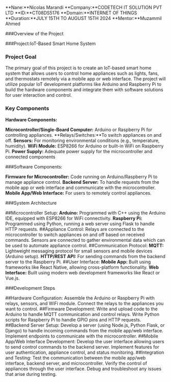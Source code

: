 **Nane:**Nicolas Marandi
**Company:**CODETECH IT SOLUTION PVT LTD
**ID:**CT08DS5176
**Domain:**INTERNET OF THINGS
**Duration:**JULY 15TH TO AUGUST 15TH 2024
**Mentor:**Muzammil Ahmed


###Overview of the Project

###Project:IoT-Based Smart Home System

 ### Project Goal
 
 The primary goal of this project is to create an IoT-based smart home system that allows users to control home appliances such as lights, fans, and thermostats remotely via a mobile app or web interface. The project will utilize popular IoT development platforms like Arduino and Raspberry Pi to build the hardware components and integrate them with software solutions for user interaction and control.

 ### Key Components
 
 **Hardware Components:**
 
 **Microcontroller/Single-Board Computer:** Arduino or Raspberry Pi for controlling appliances.
**Relays/Switches:**To switch appliances on and off.
**Sensors:** For monitoring environmental conditions (e.g., temperature, humidity).
**WiFi Module:** ESP8266 for Arduino or built-in WiFi on Raspberry Pi.
**Power Supply:** Adequate power supply for the microcontroller and connected components

###Software Components:

**Firmware for Microcontroller:** Code running on Arduino/Raspberry Pi to manage appliance control.
**Backend Server:** To handle requests from the mobile app or web interface and communicate with the microcontroller.
**Mobile App/Web Interface:** For users to remotely control appliances.

###System Architecture

##Microcontroller Setup:
**Arduino:** Programmed with C++ using the Arduino IDE, equipped with ESP8266 for WiFi connectivity.
**Raspberry Pi:** Programmed using Python, running a web server using Flask to handle HTTP requests.
##Appliance Control:
Relays are connected to the microcontroller to switch appliances on and off based on received commands.
Sensors are connected to gather environmental data which can be used to automate appliance control.
##Communication Protocol:
**MQTT:** Lightweight messaging protocol for small sensors and mobile devices (Arduino setup).
**HTTP/REST API:** For sending commands from the backend server to the Raspberry Pi.
##User Interface:
**Mobile App:** Built using frameworks like React Native, allowing cross-platform functionality.
**Web Interface:** Built using modern web development frameworks like React or Vue.js.

###Development Steps

##Hardware Configuration:
Assemble the Arduino or Raspberry Pi with relays, sensors, and WiFi module.
Connect the relays to the appliances you want to control.
##Firmware Development:
Write and upload code to the Arduino to handle MQTT communication and control relays.
Write Python scripts for Raspberry Pi to handle GPIO pins and HTTP requests.
##Backend Server Setup:
Develop a server (using Node.js, Python Flask, or Django) to handle incoming commands from the mobile app/web interface.
Implement endpoints to communicate with the microcontroller.
##Mobile App/Web Interface Development:
Develop the user interface allowing users to send control commands to the backend server.
Implement features for user authentication, appliance control, and status monitoring.
##Integration and Testing:
Test the communication between the mobile app/web interface, backend server, and microcontroller.
Verify the control of appliances through the user interface.
Debug and troubleshoot any issues that arise during testing.

 












